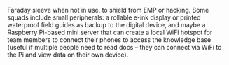 Faraday sleeve when not in use, to shield from EMP or hacking. Some squads include small peripherals: a rollable e-ink display or printed waterproof field guides as backup to the digital device, and maybe a Raspberry Pi-based mini server that can create a local WiFi hotspot for team members to connect their phones to access the knowledge base (useful if multiple people need to read docs – they can connect via WiFi to the Pi and view data on their own device).